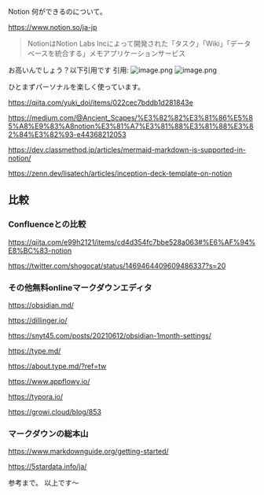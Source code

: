 Notion 何ができるのについて。

https://www.notion.so/ja-jp

> NotionはNotion Labs Incによって開発された「タスク」「Wiki」「データベースを統合する」メモアプリケーションサービス

お高いんでしょう？以下引用です
引用: 
![image.png](https://qiita-image-store.s3.ap-northeast-1.amazonaws.com/0/93824/73a244cc-bc27-254a-bf66-41a979e14247.png)
![image.png](https://qiita-image-store.s3.ap-northeast-1.amazonaws.com/0/93824/d9c98b13-a741-4713-32e3-260ab0805ddc.png)

ひとまずパーソナルを楽しく使っています。

https://qiita.com/yuki_doi/items/022cec7bddb1d281843e

https://medium.com/@Ancient_Scapes/%E3%82%82%E3%81%86%E5%85%A8%E9%83%A8notion%E3%81%A7%E3%81%88%E3%81%88%E3%82%84%E3%82%93-e44368212053

https://dev.classmethod.jp/articles/mermaid-markdown-is-supported-in-notion/

https://zenn.dev/lisatech/articles/inception-deck-template-on-notion


## 比較

### Confluenceとの比較

https://qiita.com/e99h2121/items/cd4d354fc7bbe528a063#%E6%AF%94%E8%BC%83-notion

https://twitter.com/shogocat/status/1469464409609486337?s=20



### その他無料onlineマークダウンエディタ

https://obsidian.md/

https://dillinger.io/

https://snyt45.com/posts/20210612/obsidian-1month-settings/

https://type.md/

https://about.type.md/?ref=tw

https://www.appflowy.io/

https://typora.io/

https://growi.cloud/blog/853


### マークダウンの総本山

https://www.markdownguide.org/getting-started/

https://5stardata.info/ja/

参考まで。
以上です～

